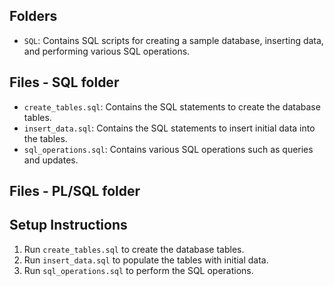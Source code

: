 ## Folders

- `SQL`: Contains SQL scripts for creating a sample database, inserting data, and performing various SQL operations.

## Files - SQL folder

- `create_tables.sql`: Contains the SQL statements to create the database tables.
- `insert_data.sql`: Contains the SQL statements to insert initial data into the tables.
- `sql_operations.sql`: Contains various SQL operations such as queries and updates.

## Files - PL/SQL folder

## Setup Instructions

1. Run `create_tables.sql` to create the database tables.
2. Run `insert_data.sql` to populate the tables with initial data.
3. Run `sql_operations.sql` to perform the SQL operations.

